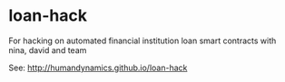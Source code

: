 # loan-hack

For hacking on automated financial institution loan smart contracts with nina, david and team

See:  http://humandynamics.github.io/loan-hack
